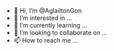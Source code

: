 - 👋 Hi, I’m @AglailtonGon
- 👀 I’m interested in ...
- 🌱 I’m currently learning ...
- 💞️ I’m looking to collaborate on ...
- 📫 How to reach me ...

<!---
AglailtonGon/AglailtonGon is a ✨ special ✨ repository because its `README.md` (this file) appears on your GitHub profile.
You can click the Preview link to take a look at your changes.
--->
